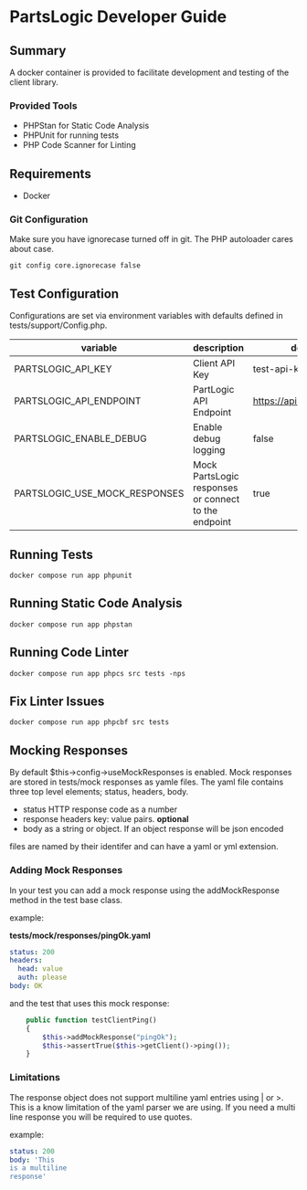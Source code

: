 # PartsLogic Developer Guide #

## Summary ##

A docker container is provided to facilitate development and testing of the client library. 

### Provided Tools

* PHPStan for Static Code Analysis
* PHPUnit for running tests
* PHP Code Scanner for Linting

## Requirements ##

* Docker

### Git Configuration 

Make sure you have ignorecase turned off in git.  The PHP autoloader cares about case. 

```git config core.ignorecase false```

## Test Configuration ##

Configurations are set via environment variables with defaults defined in tests/support/Config.php.

|variable|description|default|
|--------|-----------|-------|
|PARTSLOGIC_API_KEY|Client API Key|test-api-key|
|PARTSLOGIC_API_ENDPOINT|PartLogic API Endpoint|https://api.sunhammer.io|
|PARTSLOGIC_ENABLE_DEBUG|Enable debug logging|false|
|PARTSLOGIC_USE_MOCK_RESPONSES|Mock PartsLogic responses or connect to the endpoint|true|

## Running Tests ##

```docker compose run app phpunit```

## Running Static Code Analysis ##

```docker compose run app phpstan```

## Running Code Linter ##

```docker compose run app phpcs src tests -nps```

## Fix Linter Issues ##

```docker compose run app phpcbf src tests```

## Mocking Responses ##

By default $this->config->useMockResponses is enabled.  Mock responses are stored in tests/mock
responses as yamle files.  The yaml file contains three top level elements; status, headers, body. 

* status HTTP response code as a number
* response headers key: value pairs. **optional**
* body as a string or object.  If an object response will be json encoded

files are named by their identifer and can have a yaml or yml extension. 

### Adding Mock Responses

In your test you can add a mock response using the addMockResponse method in the test base class.  

example: 

**tests/mock/responses/pingOk.yaml**
```yaml
status: 200
headers: 
  head: value
  auth: please
body: OK
```
and the test that uses this mock response:
```php
    public function testClientPing()
    {
        $this->addMockResponse("pingOk");
        $this->assertTrue($this->getClient()->ping());
    }
```

### Limitations

The response object does not support multiline yaml entries using | or >.  This is a know limitation of the yaml parser we are using.  If you need a multi line response you will be required to use quotes. 

example:

```yaml
status: 200
body: 'This 
is a multiline
response'
```